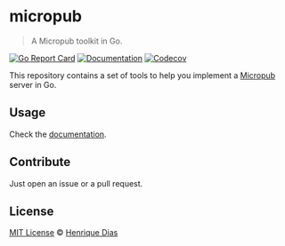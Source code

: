 # micropub

> A Micropub toolkit in Go.

[![Go Report Card](https://goreportcard.com/badge/github.com/hacdias/micropub?style=flat-square)](https://goreportcard.com/report/github.com/hacdias/micropub)
[![Documentation](https://img.shields.io/badge/godoc-reference-blue.svg?style=flat-square)](https://pkg.go.dev/github.com/hacdias/micropub)
[![Codecov](https://img.shields.io/codecov/c/github/hacdias/micropub?token=SSETVGG0UH&style=flat-square)](https://app.codecov.io/gh/hacdias/micropub)

This repository contains a set of tools to help you implement a [Micropub](https://micropub.spec.indieweb.org/) server in Go.

## Usage

Check the [documentation](https://pkg.go.dev/github.com/hacdias/micropub).

## Contribute

Just open an issue or a pull request.

## License

[MIT License](LICENSE) © [Henrique Dias](https://hacdias.com)
